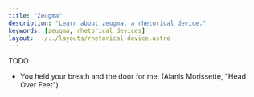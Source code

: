 ```yaml
---
title: "Zeugma"
description: "Learn about zeugma, a rhetorical device."
keywords: [zeugma, rhetorical devices]
layout: ../../layouts/rhetorical-device.astro
---
```


TODO

- You held your breath and the door for me. (Alanis Morissette, "Head Over Feet")
